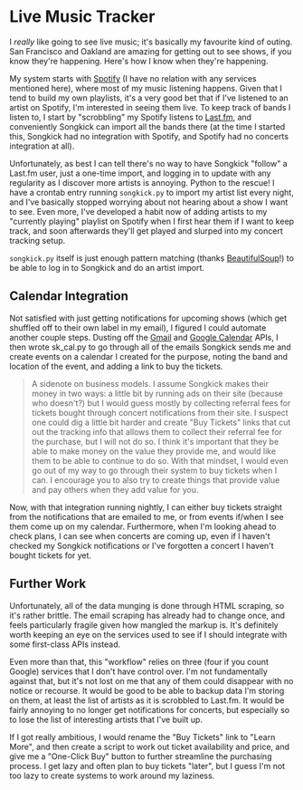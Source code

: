 # Live Music Tracker

I *really* like going to see live music; it's basically my favourite kind of outing. San Francisco and Oakland are amazing for getting out to see shows, if you know they're happening. Here's how I know when they're happening.

My system starts with [Spotify](https://www.spotify.com/) (I have no relation with any services mentioned here), where most of my music listening happens. Given that I tend to build my own playlists, it's a very good bet that if I've listened to an artist on Spotify, I'm interested in seeing them live. To keep track of bands I listen to, I start by "scrobbling" my Spotify listens to [Last.fm](https://last.fm), and conveniently Songkick can import all the bands there (at the time I started this, Songkick had no integration with Spotify, and Spotify had no concerts integration at all).

Unfortunately, as best I can tell there's no way to have Songkick "follow" a Last.fm user, just a one-time import, and logging in to update with any regularity as I discover more artists is annoying. Python to the rescue! I have a crontab entry running `songkick.py` to import my artist list every night, and I've basically stopped worrying about not hearing about a show I want to see. Even more, I've developed a habit now of adding artists to my "currently playing" playlist on Spotify when I first hear them if I want to keep track, and soon afterwards they'll get played and slurped into my concert tracking setup.

`songkick.py` itself is just enough pattern matching (thanks [BeautifulSoup](https://www.crummy.com/software/BeautifulSoup/)!) to be able to log in to Songkick and do an artist import.

## Calendar Integration

Not satisfied with just getting notifications for upcoming shows (which get shuffled off to their own label in my email), I figured I could automate another couple steps. Dusting off the [Gmail](https://developers.google.com/gmail/api/) and [Google Calendar](https://developers.google.com/calendar/) APIs, I then wrote sk_cal.py to go through all of the emails Songkick sends me and create events on a calendar I created for the purpose, noting the band and location of the event, and adding a link to buy the tickets.

> A sidenote on business models.
> I assume Songkick makes their money in two ways: a little bit by running ads on their site (because who doesn't?) but I would guess mostly by collecting referral fees for tickets bought through concert notifications from their site. I suspect one could dig a little bit harder and create "Buy Tickets" links that cut out the tracking info that allows them to collect their referral fee for the purchase, but I will not do so. I think it's important that they be able to make money on the value they provide me, and would like them to be able to continue to do so. With that mindset, I would even go out of my way to go through their system to buy tickets when I can.
> I encourage you to also try to create things that provide value and pay others when they add value for you.

Now, with that integration running nightly, I can either buy tickets straight from the notifications that are emailed to me, or from events if/when I see them come up on my calendar. Furthermore, when I'm looking ahead to check plans, I can see when concerts are coming up, even if I haven't checked my Songkick notifications or I've forgotten a concert I haven't bought tickets for yet.

## Further Work

Unfortunately, all of the data munging is done through HTML scraping, so it's rather brittle. The email scraping has already had to change once, and feels particularly fragile given how mangled the markup is. It's definitely worth keeping an eye on the services used to see if I should integrate with some first-class APIs instead.

Even more than that, this "workflow" relies on three (four if you count Google) services that I don't have control over. I'm not fundamentally against that, but it's not lost on me that any of them could disappear with no notice or recourse. It would be good to be able to backup data I'm storing on them, at least the list of artists as it is scrobbled to Last.fm. It would be fairly annoying to no longer get notifications for concerts, but especially so to lose the list of interesting artists that I've built up.

If I got really ambitious, I would rename the "Buy Tickets" link to "Learn More", and then create a script to work out ticket availability and price, and give me a "One-Click Buy" button to further streamline the purchasing process. I get lazy and often plan to buy tickets "later", but I guess I'm not too lazy to create systems to work around my laziness.
